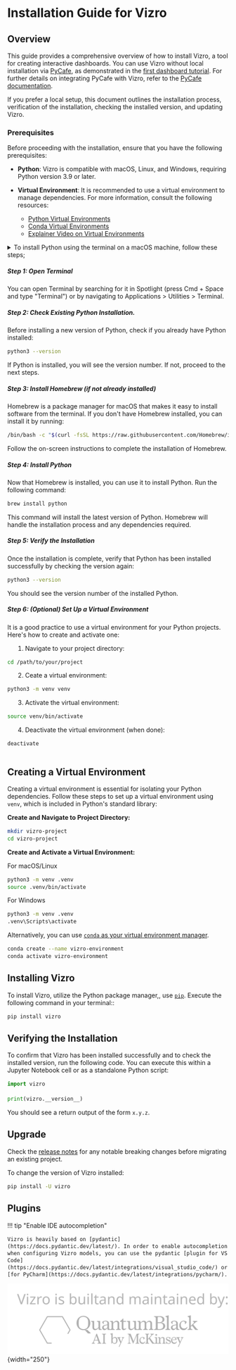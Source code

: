 # Installation Guide for Vizro

## Overview

This guide provides a comprehensive overview of how to install Vizro, a tool for creating interactive dashboards. You can use Vizro without local installation via [PyCafe](https://py.cafe/), as demonstrated in the [first dashboard tutorial](../tutorials/first-dashboard.md). For further details on integrating PyCafe with Vizro, refer to the [PyCafe documentation](https://py.cafe/docs/apps/vizro).

If you prefer a local setup, this document outlines the installation process, verification of the installation, checking the installed version, and updating Vizro.

### Prerequisites

Before proceeding with the installation, ensure that you have the following prerequisites:

- **Python**: Vizro is compatible with macOS, Linux, and Windows, requiring Python version 3.9 or later.
- **Virtual Environment**: It is recommended to use a virtual environment to manage dependencies. For more information, consult the following resources:

  - [Python Virtual Environments](https://realpython.com/python-virtual-environments-a-primer/)
  - [Conda Virtual Environments](https://docs.conda.io/projects/conda/en/latest/user-guide/getting-started.html#starting-conda)
  - [Explainer Video on Virtual Environments](https://youtu.be/YKfAwIItO7M)

<details>

<summary>To install Python using the terminal on a macOS machine, follow these steps;<summary>

##### Step 1: Open Terminal

You can open Terminal by searching for it in Spotlight (press Cmd + Space and type "Terminal") or by navigating to Applications > Utilities > Terminal.

##### Step 2: Check Existing Python Installation.

Before installing a new version of Python, check if you already have Python installed:

```bash
python3 --version
```
If Python is installed, you will see the version number. If not, proceed to the next steps.

##### Step 3: Install Homebrew (if not already installed)

Homebrew is a package manager for macOS that makes it easy to install software from the terminal. If you don't have Homebrew installed, you can install it by running:

```bash
/bin/bash -c "$(curl -fsSL https://raw.githubusercontent.com/Homebrew/install/HEAD/install.sh)"
```
Follow the on-screen instructions to complete the installation of Homebrew.

##### Step 4: Install Python

Now that Homebrew is installed, you can use it to install Python. Run the following command:

```bash
brew install python
```

This command will install the latest version of Python. Homebrew will handle the installation process and any dependencies required.

##### Step 5: Verify the Installation

Once the installation is complete, verify that Python has been installed successfully by checking the version again:

```bash
python3 --version
```

You should see the version number of the installed Python.

##### Step 6: (Optional) Set Up a Virtual Environment

It is a good practice to use a virtual environment for your Python projects. Here's how to create and activate one:

1) Navigate to your project directory:

```bash
cd /path/to/your/project
```

2) Ceate a virtual environment:

```bash
python3 -m venv venv
```

3) Activate the virtual environment:

```bash
source venv/bin/activate
```

4) Deactivate the virtual environment (when done):

```bash
deactivate
```

</details>

## Creating a Virtual Environment

Creating a virtual environment is essential for isolating your Python dependencies. Follow these steps to set up a virtual environment using `venv`, which is included in Python's standard library:

**Create and Navigate to Project Directory:**

```bash
mkdir vizro-project
cd vizro-project
```

**Create and Activate a Virtual Environment:**

For macOS/Linux
```bash
python3 -m venv .venv
source .venv/bin/activate
```
For Windows
```bash
python3 -m venv .venv
.venv\Scripts\activate
```

Alternatively, you can use [`conda` as your virtual environment manager](https://docs.conda.io/projects/conda/en/latest/user-guide/install/). 

```bash
conda create --name vizro-environment
conda activate vizro-environment
```

## Installing Vizro

To install Vizro, utilize the Python package manager,, use [`pip`](https://pip.pypa.io/en/stable/). Execute the following command in your terminal::

```bash
pip install vizro
```

## Verifying the Installation

To confirm that Vizro has been installed successfully and to check the installed version, run the following code. You can execute this within a Jupyter Notebook cell or as a standalone Python script:

```py
import vizro

print(vizro.__version__)
```

You should see a return output of the form `x.y.z`.

## Upgrade

Check the [release notes](https://github.com/mckinsey/vizro/blob/main/vizro-core/CHANGELOG.md) for any notable breaking changes before migrating an existing project.

To change the version of Vizro installed:

```bash
pip install -U vizro
```

## Plugins

!!! tip "Enable IDE autocompletion"

    Vizro is heavily based on [pydantic](https://docs.pydantic.dev/latest/). In order to enable autocompletion when configuring Vizro models, you can use the pydantic [plugin for VS Code](https://docs.pydantic.dev/latest/integrations/visual_studio_code/) or [for PyCharm](https://docs.pydantic.dev/latest/integrations/pycharm/).

![logo](../../assets/user_guides/install/logo_watermark_extended.svg){width="250"}
